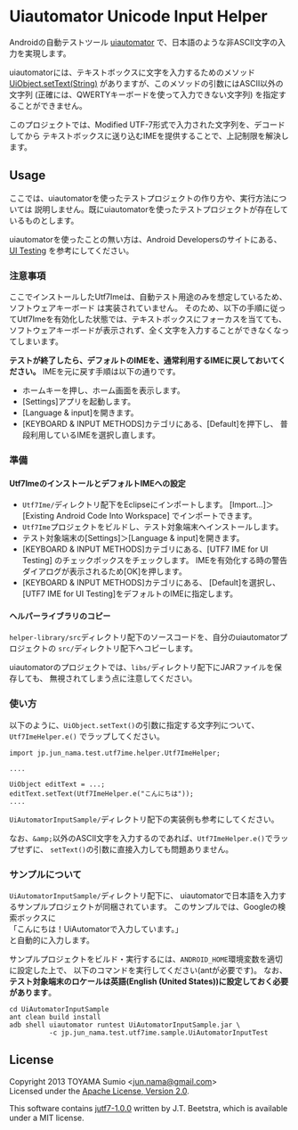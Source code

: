 Uiautomator Unicode Input Helper
======================
Androidの自動テストツール
[uiautomator](http://developer.android.com/tools/help/uiautomator/index.html)
で、日本語のような非ASCII文字の入力を実現します。

uiautomatorには、テキストボックスに文字を入力するためのメソッド
[UiObject.setText(String)](http://developer.android.com/tools/help/uiautomator/UiObject.html#setText%28java.lang.String%29)
がありますが、このメソッドの引数にはASCII以外の文字列
(正確には、QWERTYキーボードを使って入力できない文字列)
を指定することができません。

このプロジェクトでは、Modified UTF-7形式で入力された文字列を、デコードしてから
テキストボックスに送り込むIMEを提供することで、上記制限を解決します。

Usage
------
ここでは、uiautomatorを使ったテストプロジェクトの作り方や、実行方法については
説明しません。既にuiautomatorを使ったテストプロジェクトが存在しているものとします。

uiautomatorを使ったことの無い方は、Android Developersのサイトにある、
[UI Testing](http://developer.android.com/tools/testing/testing_ui.html)
を参考にしてください。

### 注意事項
ここでインストールしたUtf7Imeは、自動テスト用途のみを想定しているため、ソフトウェアキーボード
は実装されていません。
そのため、以下の手順に従ってUtf7Imeを有効化した状態では、テキストボックスにフォーカスを当てても、
ソフトウェアキーボードが表示されず、全く文字を入力することができなくなってしまいます。

**テストが終了したら、デフォルトのIMEを、通常利用するIMEに戻しておいてください。**
IMEを元に戻す手順は以下の通りです。

* ホームキーを押し、ホーム画面を表示します。
* [Settings]アプリを起動します。
* [Language &amp; input]を開きます。
* [KEYBOARD &amp; INPUT METHODS]カテゴリにある、[Default]を押下し、
  普段利用しているIMEを選択し直します。

### 準備
#### Utf7ImeのインストールとデフォルトIMEへの設定
* ``Utf7Ime/``ディレクトリ配下をEclipseにインポートします。
  [Import...]＞[Existing Android Code Into Workspace] でインポートできます。
* ``Utf7Ime``プロジェクトをビルドし、テスト対象端末へインストールします。
* テスト対象端末の[Settings]＞[Language &amp; input]を開きます。
* [KEYBOARD &amp; INPUT METHODS]カテゴリにある、[UTF7 IME for UI Testing]
  のチェックボックスをチェックします。
  IMEを有効化する時の警告ダイアログが表示されるため[OK]を押します。
* [KEYBOARD &amp; INPUT METHODS]カテゴリにある、
  [Default]を選択し、[UTF7 IME for UI Testing]をデフォルトのIMEに指定します。

#### ヘルパーライブラリのコピー
``helper-library/src``ディレクトリ配下のソースコードを、自分のuiautomatorプロジェクトの
``src/``ディレクトリ配下へコピーします。

uiautomatorのプロジェクトでは、``libs/``ディレクトリ配下にJARファイルを保存しても、
無視されてしまう点に注意してください。

### 使い方
以下のように、``UiObject.setText()``の引数に指定する文字列について、``Utf7ImeHelper.e()``
でラップしてください。

    import jp.jun_nama.test.utf7ime.helper.Utf7ImeHelper;
    
    ....
    
    UiObject editText = ...; 
    editText.setText(Utf7ImeHelper.e("こんにちは"));
    ....

``UiAutomatorInputSample/``ディレクトリ配下の実装例も参考にしてください。

なお、``&amp;``以外のASCII文字を入力するのであれば、``Utf7ImeHelper.e()``でラップせずに、
``setText()``の引数に直接入力しても問題ありません。

### サンプルについて
``UiAutomatorInputSample/``ディレクトリ配下に、
uiautomatorで日本語を入力するサンプルプロジェクトが同梱されています。
このサンプルでは、Googleの検索ボックスに  
「こんにちは！UiAutomatorで入力しています。」  
と自動的に入力します。

サンプルプロジェクトをビルド・実行するには、``ANDROID_HOME``環境変数を適切に設定した上で、
以下のコマンドを実行してください(antが必要です)。
なお、**テスト対象端末のロケールは英語(English (United States))に設定しておく必要があります**。

    cd UiAutomatorInputSample
    ant clean build install
    adb shell uiautomator runtest UiAutomatorInputSample.jar \
              -c jp.jun_nama.test.utf7ime.sample.UiAutomatorInputTest

License
------
Copyright 2013 TOYAMA Sumio <<jun.nama@gmail.com>>  
Licensed under the
[Apache License, Version 2.0](http://www.apache.org/licenses/LICENSE-2.0).

This software contains
[jutf7-1.0.0](http://sourceforge.net/projects/jutf7/) written by J.T. Beetstra,
which is available under a MIT license.
